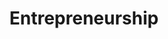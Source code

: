---
view: category
lang: en
order: 4
top: true
title: Entrepreneurship
description: 
excerpt: 
slug: entrepreneurship
meta:
  - property: og:image
    content: https://ktquez.com/share/ktquez-play-image-share.png
  - name: twitter:image
    content: https://ktquez.com/share/ktquez-play-image-share.png
---